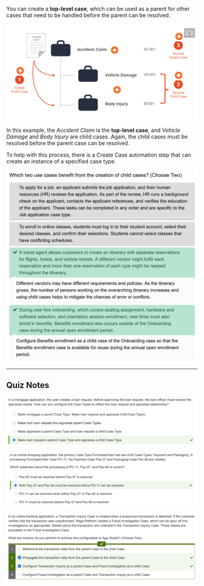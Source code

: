 You can create a **top-level case**, which can be used as a parent for other cases that need to be handled before the parent can be resolved.

![](attachments/Pasted%20image%2020250604155859.png)

In this example, the *Accident Claim* is the **top-level case**, and *Vehicle Damage* and *Body Injury* are child cases. Again, the child cases must be resolved before the parent case can be resolved.

To help with this process, there is a Create Case automation step that can create an instance of a specified case type.

![](attachments/Pasted%20image%2020250604160314.png)

---
## Quiz Notes

![](attachments/Pasted%20image%2020250604160921.png)

![](attachments/Pasted%20image%2020250604161008.png)

![](attachments/Pasted%20image%2020250604161149.png)